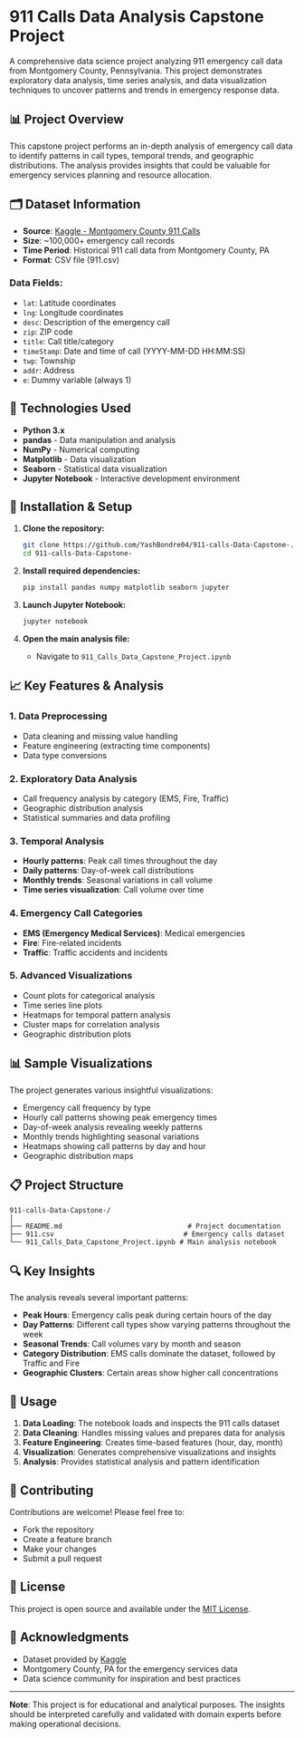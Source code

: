 # 911 Calls Data Analysis Capstone Project

A comprehensive data science project analyzing 911 emergency call data from Montgomery County, Pennsylvania. This project demonstrates exploratory data analysis, time series analysis, and data visualization techniques to uncover patterns and trends in emergency response data.

## 📊 Project Overview

This capstone project performs an in-depth analysis of emergency call data to identify patterns in call types, temporal trends, and geographic distributions. The analysis provides insights that could be valuable for emergency services planning and resource allocation.

## 🗂️ Dataset Information

- **Source**: [Kaggle - Montgomery County 911 Calls](https://www.kaggle.com/mchirico/montcoalert)
- **Size**: ~100,000+ emergency call records
- **Time Period**: Historical 911 call data from Montgomery County, PA
- **Format**: CSV file (911.csv)

### Data Fields:
- `lat`: Latitude coordinates
- `lng`: Longitude coordinates  
- `desc`: Description of the emergency call
- `zip`: ZIP code
- `title`: Call title/category
- `timeStamp`: Date and time of call (YYYY-MM-DD HH:MM:SS)
- `twp`: Township
- `addr`: Address
- `e`: Dummy variable (always 1)

## 🔧 Technologies Used

- **Python 3.x**
- **pandas** - Data manipulation and analysis
- **NumPy** - Numerical computing
- **Matplotlib** - Data visualization
- **Seaborn** - Statistical data visualization
- **Jupyter Notebook** - Interactive development environment

## 🚀 Installation & Setup

1. **Clone the repository:**
   ```bash
   git clone https://github.com/YashBondre04/911-calls-Data-Capstone-.git
   cd 911-calls-Data-Capstone-
   ```

2. **Install required dependencies:**
   ```bash
   pip install pandas numpy matplotlib seaborn jupyter
   ```

3. **Launch Jupyter Notebook:**
   ```bash
   jupyter notebook
   ```

4. **Open the main analysis file:**
   - Navigate to `911_Calls_Data_Capstone_Project.ipynb`

## 📈 Key Features & Analysis

### 1. Data Preprocessing
- Data cleaning and missing value handling
- Feature engineering (extracting time components)
- Data type conversions

### 2. Exploratory Data Analysis
- Call frequency analysis by category (EMS, Fire, Traffic)
- Geographic distribution analysis
- Statistical summaries and data profiling

### 3. Temporal Analysis
- **Hourly patterns**: Peak call times throughout the day
- **Daily patterns**: Day-of-week call distributions
- **Monthly trends**: Seasonal variations in call volume
- **Time series visualization**: Call volume over time

### 4. Emergency Call Categories
- **EMS (Emergency Medical Services)**: Medical emergencies
- **Fire**: Fire-related incidents
- **Traffic**: Traffic accidents and incidents

### 5. Advanced Visualizations
- Count plots for categorical analysis
- Time series line plots
- Heatmaps for temporal pattern analysis
- Cluster maps for correlation analysis
- Geographic distribution plots

## 📊 Sample Visualizations

The project generates various insightful visualizations:
- Emergency call frequency by type
- Hourly call patterns showing peak emergency times
- Day-of-week analysis revealing weekly patterns
- Monthly trends highlighting seasonal variations
- Heatmaps showing call patterns by day and hour
- Geographic distribution maps

## 📋 Project Structure

```
911-calls-Data-Capstone-/
│
├── README.md                               # Project documentation
├── 911.csv                                # Emergency calls dataset
└── 911_Calls_Data_Capstone_Project.ipynb # Main analysis notebook
```

## 🔍 Key Insights

The analysis reveals several important patterns:
- **Peak Hours**: Emergency calls peak during certain hours of the day
- **Day Patterns**: Different call types show varying patterns throughout the week
- **Seasonal Trends**: Call volumes vary by month and season
- **Category Distribution**: EMS calls dominate the dataset, followed by Traffic and Fire
- **Geographic Clusters**: Certain areas show higher call concentrations

## 🎯 Usage

1. **Data Loading**: The notebook loads and inspects the 911 calls dataset
2. **Data Cleaning**: Handles missing values and prepares data for analysis
3. **Feature Engineering**: Creates time-based features (hour, day, month)
4. **Visualization**: Generates comprehensive visualizations and insights
5. **Analysis**: Provides statistical analysis and pattern identification

## 🤝 Contributing

Contributions are welcome! Please feel free to:
- Fork the repository
- Create a feature branch
- Make your changes
- Submit a pull request

## 📝 License

This project is open source and available under the [MIT License](LICENSE).

## 🙏 Acknowledgments

- Dataset provided by [Kaggle](https://www.kaggle.com/mchirico/montcoalert)
- Montgomery County, PA for the emergency services data
- Data science community for inspiration and best practices

---

**Note**: This project is for educational and analytical purposes. The insights should be interpreted carefully and validated with domain experts before making operational decisions.
